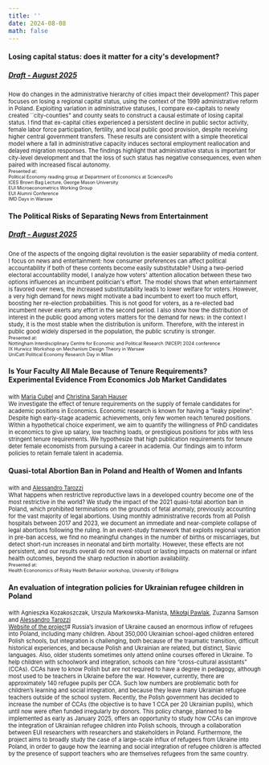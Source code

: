 ```yaml
---
title: ''
date: 2024-08-08
math: false
---
```

#### Losing capital status: does it matter for a city's development?
##### [Draft - August 2025](/uploads/Capitals_draft_August.pdf)
<span style="font-size:0.8em;"> How do changes in the administrative hierarchy of cities impact their development? This paper focuses on losing a regional capital status, using the context of the 1999 administrative reform in Poland.  Exploiting variation in administrative statuses, I compare ex-capitals to newly created ``city-counties" and county seats to construct a causal estimate of losing capital status. I find that ex-capital cities experienced a persistent decline in public sector activity, female labor force participation, fertility, and local public good provision, despite receiving higher central government transfers. These results are consistent with a simple theoretical model where a fall in administrative capacity induces sectoral employment reallocation and delayed migration responses. The findings highlight that administrative status is important for city-level development and that the loss of such status has negative consequences, even when paired with increased fiscal autonomy. </span>\
<span style="font-size:0.65em;"> Presented at:\
Political Economy reading group at Department of Economics at SciencesPo \
ICES Brown Bag Lecture, George Mason University \
EUI Microeconometrics Working Group \
EUI Alumni Conference \
IMD Days in Warsaw
 </span>

#### The Political Risks of Separating News from Entertainment
##### [Draft - August 2025](/uploads/Media_draft_August.pdf)
<span style="font-size:0.8em;"> One of the aspects of the ongoing digital revolution is the easier separability of media content. I focus on news and entertainment: how consumer preferences can affect political accountability if both of these contents become easily substitutable? Using a two-period electoral accountability model, I analyze how voters' attention allocation between these two options influences an incumbent politician's effort. 
The model shows that when entertainment is favored over news, the increased substitutability leads to lower welfare for voters. However, a very high demand for news might motivate a bad incumbent to exert too much effort, boosting her re-election probabilities. This is not good for voters, as a re-elected bad incumbent never exerts any effort in the second period. I also show how the distribution of interest in the public good among voters matters for the demand for news: in the context I study, it is the most stable when the distribution is uniform. Therefore, with the interest in public good widely dispersed in the population, the public scrutiny is stronger. </span> \
<span style="font-size:0.65em;"> Presented at:\
Nottingham Interdisciplinary Centre for Economic and Political Research (NICEP) 2024 conference \
IX Hurwicz Workshop on Mechanism Design Theory in Warsaw \
UniCatt Political Economy Research Day in Milan
</span>

#### Is Your Faculty All Male Because of Tenure Requirements?<br>Experimental Evidence From Economics Job Market Candidates
<span style="font-size:0.8em;"> with [Maria Cubel](https://sites.google.com/site/mariacubel/home) and [Christina Sarah Hauser](https://sites.google.com/view/christinasarahhauser)\
We investigate the effect of tenure requirements on the supply of female candidates for academic positions in Economics. Economic research is known for having a “leaky pipeline”: Despite high early-stage academic achievements, only few women reach tenured positions. Within a hypothetical choice experiment, we aim to quantify the willingness of PhD candidates in economics to give up salary, low teaching loads, or prestigious positions for jobs with less stringent tenure requirements. We hypothesize that high publication requirements for tenure deter female economists from pursuing a career in academia. Our findings aim to inform policies to retain female talent in academia. </span>

#### Quasi-total Abortion Ban in Poland and Health of Women and Infants
<span style="font-size:0.8em;"> with and [Alessandro Tarozzi](https://sites.google.com/site/alessandrotarozzi/home)\
What happens when restrictive reproductive laws in a developed country become one of the most restrictive in the world? We study the impact of the 2021 quasi-total abortion ban in Poland, which prohibited terminations on the grounds of fetal anomaly, previously accounting for the vast majority of legal abortions. Using monthly administrative records from all Polish hospitals between 2017 and 2023, we document an immediate and near-complete collapse of legal abortions following the ruling. In an event-study framework that exploits regional variation in pre-ban access, we find no meaningful changes in the number of births or miscarriages, but detect short-run increases in neonatal and birth mortality. However, these effects are not persistent, and our results overall do not reveal robust or lasting impacts on maternal or infant health outcomes, beyond the sharp reduction in abortion availability. </span>\
<span style="font-size:0.65em;"> Presented at:\
Health Econonomics of Risky Health Behavior workshop, University of Bologna
</span>

#### An evaluation of integration policies for Ukrainian refugee children in Poland
<span style="font-size:0.8em;"> with Agnieszka Kozakoszczak, Urszula Markowska-Manista, [Mikołaj Pawlak](http://mikolajpawlak.bio.uw.edu.pl/), Zuzanna Samson and [Alessandro Tarozzi](https://sites.google.com/site/alessandrotarozzi/home)\
[Website of the project](https://www.eui.eu/research-hub?id=an-evaluation-of-integration-policies-for-ukrainian-refugee-children-in-poland-1)#
Russia’s invasion of Ukraine caused an enormous inflow of refugees into Poland, including many children. About 350,000 Ukrainian school-aged children entered Polish schools, but integration is challenging, both because of the traumatic transition, difficult historical experiences, and because Polish and Ukrainian are related, but distinct, Slavic languages. Also, older students sometimes only attend online courses offered in Ukraine. To help children with schoolwork and integration, schools can hire “cross-cultural assistants” (CCAs). CCAs have to know Polish but are not required to have a degree in pedagogy, although most used to be teachers in Ukraine before the war. However, currently, there are approximately 140 refugee pupils per CCA. Such low numbers are problematic both for children’s learning and social integration, and because they leave many Ukrainian refugee teachers outside of the school system. Recently, the Polish government has decided to increase the number of CCAs (the objective is to have 1 CCA per 20 Ukrainian pupils), which until now were often funded irregularly by donors. This policy change, planned to be implemented as early as January 2025, offers an opportunity to study how CCAs can improve the integration of Ukrainian refugee children into Polish schools, through a collaboration between EUI researchers with researchers and stakeholders in Poland. Furthermore, the project aims to broadly study the case of a large-scale influx of refugees from Ukraine into Poland, in order to gauge how the learning and social integration of refugee children is affected by the presence of support teachers who are themselves refugees from the same country.</span>